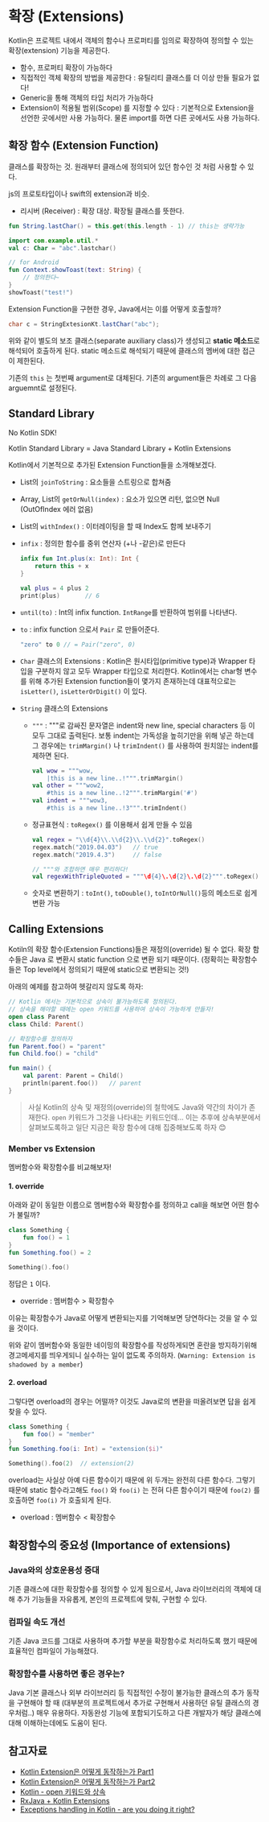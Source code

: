 확장 (Extensions)
====

Kotlin은 프로젝트 내에서 객체의 함수나 프로퍼티를 임의로 확장하여 정의할 수 있는 확장(extension) 기능을 제공한다.

- 함수, 프로퍼티 확장이 가능하다
- 직접적인 객체 확장의 방법을 제공한다 : 유틸리티 클래스를 더 이상 만들 필요가 없다!
- Generic을 통해 객체의 타입 처리가 가능하다 
- Extension이 적용될 범위(Scope) 를 지정할 수 있다 : 기본적으로 Extension을 선언한 곳에서만 사용 가능하다. 물론 import를 하면 다른 곳에서도 사용 가능하다.

## 확장 함수 (Extension Function)

클래스를 확장하는 것. 원래부터 클래스에 정의되어 있던 함수인 것 처럼 사용할 수 있다.

js의 프로토타입이나 swift의 extension과 비슷.

* 리시버 (Receiver) : 확장 대상. 확장될 클래스를 뜻한다.

```kotlin
fun String.lastChar() = this.get(this.length - 1) // this는 생략가능

import com.example.util.*
val c: Char = "abc".lastchar()

// for Android
fun Context.showToast(text: String) {
    // 정의한다~
}
showToast("test!")
```

Extension Function을 구현한 경우, Java에서는 이를 어떻게 호출할까?

```java
char c = StringExtesionKt.lastChar("abc");
```

위와 같이 별도의 보조 클래스(separate auxiliary class)가 생성되고 **static 메소드**로 해석되어 호출하게 된다. static 메소드로 해석되기 때문에 클래스의 멤버에 대한 접근이 제한된다.

기존의 `this` 는 첫번째 argument로 대체된다. 기존의 argument들은 차례로 그 다음 arguemnt로 설정된다.

## Standard Library

No Kotlin SDK!

Kotlin Standard Library = Java Standard Library + Kotlin Extensions

Kotlin에서 기본적으로 추가된 Extension Function들을 소개해보겠다.

- List의 `joinToString` : 요소들을 스트링으로 합쳐줌

- Array, List의 `getOrNull(index)` : 요소가 있으면 리턴, 없으면 Null (OutOfIndex 에러 없음)

- List의 `withIndex()` : 이터레이팅을 할 때 Index도 함께 보내주기

- `infix` : 정의한 함수를 중위 연산자 (+나 -같은)로 만든다

  ```kotlin
  infix fun Int.plus(x: Int): Int {
      return this + x
  }
  
  val plus = 4 plus 2
  print(plus)		// 6
  ```

- `until(to)`  : Int의 infix function. `IntRange`를 반환하여 범위를 나타낸다.

- `to` : infix function 으로서 `Pair` 로 만들어준다.

  ```kotlin
  "zero" to 0 // = Pair("zero", 0)
  ```

- `Char` 클래스의 Extensions : Kotlin은 원시타입(primitive type)과 Wrapper 타입을 구분하지 않고 모두 Wrapper 타입으로 처리한다. Kotlin에서는 char형 변수를 위해 추가된 Extension function들이 몇가지 존재하는데 대표적으로는 `isLetter()`, `isLetterOrDigit()` 이 있다. 

- `String` 클래스의 Extensions

  - `"""` : """로 감싸진 문자열은 indent와 new line, special characters 등 이 모두 그대로 출력된다. 보통 indent는 가독성을 높히기만을 위해 넣곤 하는데 그 경우에는 `trimMargin()` 나 `trimIndent()` 를 사용하여 원치않는 indent를 제하면 된다.

    ```kotlin
    val wow = """wow,
    	|this is a new line..!""".trimMargin()
    val other = """wow2,
    	#this is a new line..!2""".trimMargin('#')
    val indent = """wow3,
    	#this is a new line..!3""".trimIndent()
    ```

  - 정규표현식 : `toRegex()` 를 이용해서 쉽게 만들 수 있음

    ```kotlin
    val regex = "\\d{4}\\.\\d{2}\\.\\d{2}".toRegex()
    regex.match("2019.04.03")	// true
    regex.match("2019.4.3")		// false
    
    // """와 조합하면 매우 편리하다!
    val regexWithTripleQuoted = """\d{4}\.\d{2}\.\d{2}""".toRegex()
    ```

  - 숫자로 변환하기 : `toInt()`, `toDouble()`, `toIntOrNull()`등의 메소드로 쉽게 변환 가능

## Calling Extensions

Kotiln의 확장 함수(Extension Functions)들은 재정의(override) 될 수 없다. 확장 함수들은 Java 로 변환시 static function 으로 변환 되기 때문이다. (정확히는 확장함수들은 Top level에서 정의되기 때문에 static으로 변환되는 것!)

아래의 예제를 참고하여 헷갈리지 않도록 하자:

```kotlin
// Kotlin 에서는 기본적으로 상속이 불가능하도록 정의된다.
// 상속을 해야할 때에는 open 키워드를 사용하여 상속이 가능하게 만들자!
open class Parent
class Child: Parent()

// 확장함수를 정의하자
fun Parent.foo() = "parent"
fun Child.foo() = "child"

fun main() {
    val parent: Parent = Child()
    println(parent.foo())	// parent
}
```

> 사실 Kotlin의 상속 및 재정의(override)의 철학에도 Java와 약간의 차이가 존재한다. `open` 키워드가 그것을 나타내는 키워드인데… 이는 추후에 상속부분에서 살펴보도록하고 일단 지금은 확장 함수에 대해 집중해보도록 하자 😊

### Member vs Extension

멤버함수와 확장함수를 비교해보자!

#### 1. override

아래와 같이 동일한 이름으로 멤버함수와 확장함수를 정의하고 call을 해보면 어떤 함수가 불릴까?

```kotlin
class Something {
    fun foo() = 1
}
fun Something.foo() = 2

Something().foo()
```

정답은 `1` 이다. 

* override : 멤버함수 > 확장함수

이유는 확장함수가 Java로 어떻게 변환되는지를 기억해보면 당연하다는 것을 알 수 있을 것이다.

위와 같이 멤버함수와 동일한 네이밍의 확장함수를 작성하게되면 혼란을 방지하기위해 경고메세지를 띄우게되니 실수하는 일이 없도록 주의하자. (`Warning: Extension is shadowed by a member`)

#### 2. overload

그렇다면 overload의 경우는 어떨까? 이것도 Java로의 변환을 떠올려보면 답을 쉽게 찾을 수 있다.

```kotlin
class Something {
    fun foo() = "member"
}
fun Something.foo(i: Int) = "extension($i)"

Something().foo(2)	// extension(2)
```

overload는 사실상 아예 다른 함수이기 때문에 위 두개는 완전히 다른 함수다. 그렇기 때문에 static 함수라고해도 `foo()` 와 `foo(i)` 는 전혀 다른 함수이기 때문에 `foo(2)` 를 호출하면 `foo(i)` 가 호출되게 된다.

* overload : 멤버함수 < 확장함수

## 확장함수의 중요성 (Importance of extensions)

### Java와의 상호운용성 증대

기존 클래스에 대한 확장함수를 정의할 수 있게 됨으로서, Java 라이브러리의 객체에 대해 추가 기능들을 자유롭게, 본인의 프로젝트에 맞춰, 구현할 수 있다.

### 컴파일 속도 개선

기존 Java 코드를 그대로 사용하며 추가할 부분을 확장함수로 처리하도록 했기 때문에 효율적인 컴파일이 가능해졌다.

### 확장함수를 사용하면 좋은 경우는?

Java 기본 클래스나 외부 라이브러리 등 직접적인 수정이 불가능한 클래스의 추가 동작을 구현해야 할 때 (대부분의 프로젝트에서 추가로 구현해서 사용하던 유틸 클래스의 경우처럼..) 매우 유용하다. 자동완성 기능에 포함되기도하고 다른 개발자가 해당 클래스에 대해 이해하는데에도 도움이 된다.



## 참고자료

* [Kotlin Extension은 어떻게 동작하는가 Part1](<https://medium.com/til-kotlin-ko/kotlin%EC%9D%98-extension%EC%9D%80-%EC%96%B4%EB%96%BB%EA%B2%8C-%EB%8F%99%EC%9E%91%ED%95%98%EB%8A%94%EA%B0%80-part-1-7badafa7524a>)
* [Kotlin Extension은 어떻게 동작하는가 Part2](<https://medium.com/til-kotlin-ko/kotlin%EC%9D%98-extension%EC%9D%80-%EC%96%B4%EB%96%BB%EA%B2%8C-%EB%8F%99%EC%9E%91%ED%95%98%EB%8A%94%EA%B0%80-part-2-fb52bb20bc9e>)
* [Kotlin - open 키워드와 상속]()
* [RxJava + Kotlin Extensions](<https://stackoverflow.com/questions/54492039/kotlin-extension-function-on-subsbcribing-to-rxjavas-flowable-data>)
* [Exceptions handling in Kotlin - are you doing it right?](<http://www.douevencode.com/articles/2018-09/kotlin-error-handling/>)

